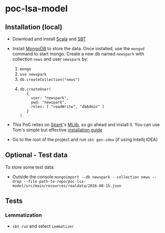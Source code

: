 # poc-lsa-model

## Installation (local)
- Download and install [Scala](http://www.scala-lang.org) and [SBT](http://www.scala-sbt.org/0.13/docs/Installing-sbt-on-Mac.html)
- Install [MongoDB](https://docs.mongodb.com/manual/installation/) to store the data.
  Once installed, use the `mongod` command to start mongo.
  Create a new db named `newspark` with collection `news` and user `newspark` by:

  1) `mongo`
  2) `use newspark`
  3) `db.createCollection("news")`
  4) ```
     db.createUser(
        {
          user: "newspark",
          pwd: "newspark",
          roles: [ "readWrite", "dbAdmin" ]
        }
     )
     ```

- This PoC relies on [Spark](http://spark.apache.org)'s [MLlib](http://spark.apache.org/mllib/), so go ahead and install it. You can use Tom's simple but effective [installation guide](https://github.com/tomduhourq/dotfiles/blob/master/install/spark)
- Go to the root of the project and run `sbt gen-idea` (if using Intellij IDEA)

## Optional - Test data

  To store some test data:

- Outside the console `mongoimport --db newspark --collection news --drop --file path-to-repo/poc-lsa-model/src/main/resources/realdata/2016-08-15.json`

## Tests

### Lemmatization
- `sbt run` and select `Lemmatizer`
